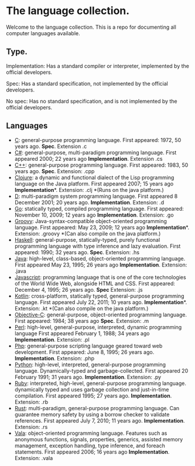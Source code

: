 # The language collection.

Welcome to the language collection. This is a repo for documenting all computer languages available.

## Type.

Implementation: Has a standard compiler or interpreter, implemented by the official developers.

Spec: Has a standard specification, not implemented by the official developers.

No spec: Has no standard specification, and is not implemented by the official developers.


## Languages

- [C](/languages/c.c): general-purpose programming language. First appeared: 1972, 50 years ago. **Spec**. Extension .c
- [C#](/languages/c#.cs): general-purpose, multi-paradigm programming language. First appeared	2000; 22 years ago **Implementation**. Extension .cs
- [C++](/languages/c++.cpp): general-purpose programming language. First appeared: 1983, 50 years ago. **Spec**. Extension: .cpp
- [Clojure](/languages/clojure.clj): a dynamic and functional dialect of the Lisp programming language on the Java platform. First appeared	2007; 15 years ago **Implementation***. Extension: .clj *(Runs on the java platform.)
- [D](/languages/d.d): multi-paradigm system programming language. First appeared 8 December 2001; 20 years ago. **Implementation**. Extension: .d
- [Go](/languages/go.go): statically typed, compiled programming language. First appeared: November 10, 2009; 12 years ago **Implementation**. Extension: .go
- [Groovy](/languages/groovy.groovy): Java-syntax-compatible object-oriented programming language.  First appeared: May 23, 2009; 12 years ago **Implementation***. Extension: .groovy *(Can also compile on the java platform.)
- [Haskell](/languages/haskell.hs): general-purpose, statically-typed, purely functional programming language with type inference and lazy evaluation. First appeared: 1990; 32 years ago. **Spec**. Extension: .hs
- [Java](languages/java.java): high-level, class-based, object-oriented programming language. First appeared May 23, 1995; 26 years ago **Implementation**. Extension: .java
- [Javascript](languages/javascript.js): programming language that is one of the core technologies of the World Wide Web, alongside HTML and CSS. First appeared: December 4, 1995; 26 years ago. **Spec** Extension: .js
- [Kotlin](languages/kotlin.kt): cross-platform, statically typed, general-purpose programming language. First appeared	July 22, 2011; 10 years ago. **Implementation***. Extension: .kt *(Can also compile on the java platform.)
- [Objective-C](/languages/objective-c.m): general-purpose, object-oriented programming language. First appeared: 1984; 38 years ago **Spec**. Extension: .m
- [Perl](/languages/perl.pl): high-level, general-purpose, interpreted, dynamic programming language First appeared	February 1, 1988; 34 years ago **Implementation**. Extension: .pl
- [Php](/languages/php.php): general-purpose scripting language geared toward web development. First appeared: June 8, 1995; 26 years ago. **Implementation**. Extension: .php
- [Python](languages/python.py): high-level, interpreted, general-purpose programming language.  Dynamically-typed and garbage-collected. First appeared 20 February 1991; 31 years ago. **Implementation**. Extension: .py
- [Ruby](languages/ruby.rb): interpreted, high-level, general-purpose programming language. dynamically typed and uses garbage collection and just-in-time compilation. First appeared	1995; 27 years ago. **Implementation**. Extension: .rb
- [Rust](languages/rust.rs): multi-paradigm, general-purpose programming language. Can guarantee memory safety by using a borrow checker to validate references. First appeared	July 7, 2010; 11 years ago. **Implementation**. Extension: .rs
- [Vala](languages/vala.vala): object-oriented programming language. Features such as anonymous functions, signals, properties, generics, assisted memory management, exception handling, type inference, and foreach statements. First appeared 2006; 16 years ago **Implementation**. Extension: .vala